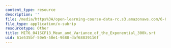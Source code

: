 ```yaml
---
content_type: resource
description: ''
file: /media/https%3A/open-learning-course-data-rc.s3.amazonaws.com/6-041sc-probabilistic-systems-analysis-and-applied-probability-fall-2013/61e535bf50e550e19688daf68839116f_MIT6_041SCF13_Mean_and_Variance_of_the_Exponential_300k.vtt
file_type: application/x-subrip
resourcetype: Other
title: MIT6_041SCF13_Mean_and_Variance_of_the_Exponential_300k.srt
uid: 61e535bf-50e5-50e1-9688-daf68839116f
---
```

